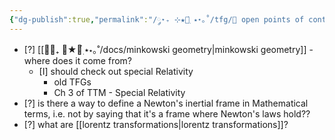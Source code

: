 ```yaml
---
{"dg-publish":true,"permalink":"/༘⋆₊ ⊹★🔭๋࣭ ⭑⋆｡˚/tfg/🤔 open points of contention/","tags":["tfg","physics","math"]}
---
```




- [?] [[༘⋆₊ ⊹★🔭๋࣭ ⭑⋆｡˚/docs/minkowski geometry\|minkowski geometry]] - where does it come from?
	- [I] should check out special Relativity
		- old TFGs
		- Ch 3 of TTM - Special Relativity
- [?] is there a way to define a Newton's inertial frame in Mathematical terms, i.e. not by saying that it's a frame where Newton's laws hold??
- [?] what are [[lorentz transformations\|lorentz transformations]]?
